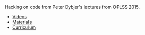 Hacking on code from Peter Dybjer's lectures from OPLSS 2015.

* [Videos](https://youtu.be/pK-lsJzi0ss)
* [Materials](http://www.cse.chalmers.se/~peterd/papers/oplss15.html)
* [Curriculum](https://www.cs.uoregon.edu/research/summerschool/summer15/curriculum.html)
